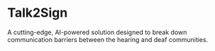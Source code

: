 # Talk2Sign 
A cutting-edge, AI-powered solution designed to break down communication barriers between the hearing and deaf communities.
